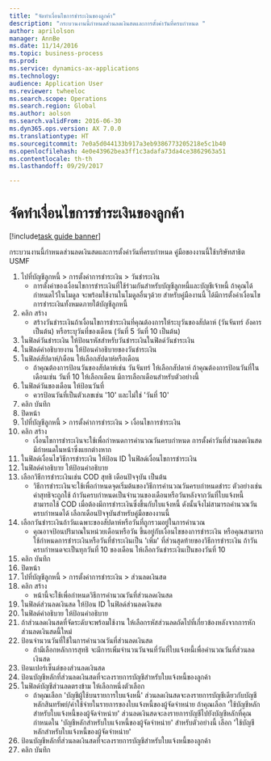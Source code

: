 ```yaml
--- 
title: "จัดทำเงื่อนไขการชำระเงินของลูกค้า"
description: "กระบวนงานนี้กำหนดส่วนลดเงินสดและการตั้งค่าวันที่ครบกำหนด "
author: aprilolson
manager: AnnBe
ms.date: 11/14/2016
ms.topic: business-process
ms.prod: 
ms.service: dynamics-ax-applications
ms.technology: 
audience: Application User
ms.reviewer: twheeloc
ms.search.scope: Operations
ms.search.region: Global
ms.author: aolson
ms.search.validFrom: 2016-06-30
ms.dyn365.ops.version: AX 7.0.0
ms.translationtype: HT
ms.sourcegitcommit: 7e0a5d044133b917a3eb9386773205218e5c1b40
ms.openlocfilehash: 4e0e43962bea3ff1c3adafa73da4ce3862963a51
ms.contentlocale: th-th
ms.lasthandoff: 09/29/2017

---
```

# <a name="establish-customer-payment-terms"></a>จัดทำเงื่อนไขการชำระเงินของลูกค้า

[!include[task guide banner](../../includes/task-guide-banner.md)]

กระบวนงานนี้กำหนดส่วนลดเงินสดและการตั้งค่าวันที่ครบกำหนด  คู่มือของงานนี้ใช้บริษัทสาธิต USMF

1. ไปที่บัญชีลูกหนี้ > การตั้งค่าการชำระเงิน > วันชำระเงิน
    * การตั้งค่าของเงื่อนไขการชำระเงินที่ใช้ร่วมกันสำหรับบัญชีลูกหนี้และบัญชีเจ้าหนี้  ถ้าคุณได้กำหนดไว้ในโมดูล จะพร้อมใช้งานในโมดูลอื่นๆด้วย  สำหรับคู่มืองานนี้ ได้มีการตั้งค่าเงื่อนไขการชำระเงินทั้งหมดภายใต้บัญชีลูกหนี้  
2. คลิก สร้าง
    * สร้างวันชำระเงินถ้าเงื่อนไขการชำระเงินที่คุณต้องการให้ระบุวันของสัปดาห์ (วันจันทร์ อังคาร เป็นต้น) หรือระบุวันที่ของเดือน (วันที่ 5 วันที่ 10 เป็นต้น)  
3. ในฟิลด์วันชำระเงิน ให้ป้อนรหัสสำหรับวันชำระเงินในฟิลด์วันชำระเงิน
4. ในฟิลด์คำอธิบายงาน ให้ป้อนคำอธิบายของวันชำระเงิน
5. ในฟิลด์สัปดาห์/เดือน ให้เลือกสัปดาห์หรือเดือน
    * ถ้าคุณต้องการป้อนวันของสัปดาห์เช่น วันจันทร์ ให้เลือกสัปดาห์  ถ้าคุณต้องการป้อนวันที่ในเดือนเช่น วันที่ 10 ให้เลือกเดือน  มีการเลือกเดือนสำหรับตัวอย่างนี้  
6. ในฟิลด์วันของเดือน ให้ป้อนวันที่
    * ควรป้อนวันที่เป็นตัวเลขเช่น '10' และไม่ใช่ 'วันที่ 10'  
7. คลิก บันทึก
8. ปิดหน้า
9. ไปที่บัญชีลูกหนี้ > การตั้งค่าการชำระเงิน > เงื่อนไขการชำระเงิน
10. คลิก สร้าง
    * เงื่อนไขการชำระเงินจะใช้เพื่อกำหนดการคำนวณวันครบกำหนด  การตั้งค่าวันที่ส่วนลดเงินสดมีกำหนดในหน้าซึ่งแยกต่างหาก  
11. ในฟิลด์เงื่อนไขวิธีการชำระเงิน ให้ป้อน ID ในฟิลด์เงื่อนไขการชำระเงิน
12. ในฟิลด์คำอธิบาย ให้ป้อนคำอธิบาย
13. เลือกวิธีการชำระเงินเช่น COD สุทธิ เดือนปัจจุบัน เป็นต้น
    * วิธีการชำระเงินจะใช้เพื่อกำหนดจุดเริ่มต้นของวิธีการคำนวณวันครบกำหนดชำระ   ตัวอย่างเช่น ค่าสุทธิจะถูกใช้ ถ้าวันครบกำหนดเป็นจำนวนของเดือนหรือวันหลังจากวันที่ใบแจ้งหนี้ สามารถใช้ COD เมื่อต้องมีการชำระเงินซึ่งขึ้นกับใบแจ้งหนี้ ดังนั้นจึงไม่สามารถคำนวณวันครบกำหนดได้  เลือกเดือนปัจจุบันสำหรับคู่มือของงานนี้  
14. เลือกวันชำระเงินถ้าวันเฉพาะของสัปดาห์หรือวันที่ถูกรวมอยู่ในการคำนวณ
    * คุณอาจป้อนปริมาณในหน่วยเดือนหรือวัน ขึ้นอยู่กับเงื่อนไขของการชำระเงิน  หรือคุณสามารถใช้กำหนดการชำระเงินหรือวันที่ชำระเงินเป็น 'เพิ่ม' ที่ส่วนสุดท้ายของวิธีการชำระเงิน  ถ้าวันครบกำหนดจะเป็นทุกวันที่ 10 ของเดือน ให้เลือกวันชำระเงินเป็นของวันที่ 10  
15. คลิก บันทึก
16. ปิดหน้า
17. ไปที่บัญชีลูกหนี้ > การตั้งค่าการชำระเงิน > ส่วนลดเงินสด
18. คลิก สร้าง
    * หน้านี้จะใช้เพื่อกำหนดวิธีการคำนวณวันที่ส่วนลดเงินสด  
19. ในฟิลด์ส่วนลดเงินสด ให้ป้อน ID ในฟิลด์ส่วนลดเงินสด
20. ในฟิลด์คำอธิบาย ให้ป้อนคำอธิบาย
21. ถ้าส่วนลดเงินสดที่จัดระดับจะพร้อมใช้งาน ให้เลือกรหัสส่วนลดถัดไปที่เกี่ยวข้องหลังจากการหักส่วนลดเงินสดนี้ใหม่
22. ป้อนจำนวนวันที่ใช้ในการคำนวณวันที่ส่วนลดเงินสด
    * ถ้ามีเลือกหลักการสุทธิ จะมีการเพิ่มจำนวนวันจนที่วันที่ใบแจ้งหนี้เพื่อคำนวณวันที่ส่วนลดเงินสด  
23. ป้อนเปอร์เซ็นต์ของส่วนลดเงินสด
24. ป้อนบัญชีหลักที่ส่วนลดเงินสดที่จะลงรายการบัญชีสำหรับใบแจ้งหนี้ของลูกค้า
25. ในฟิลด์บัญชีส่วนลดตรงข้าม ให้เลือกหนึ่งตัวเลือก
    * ถ้าคุณเลือก 'บัญชีผู้ใช้บนรายการใบแจ้งหนี้' ส่วนลดเงินสดจะลงรายการบัญชีเดียวกับบัญชีหลักสินทรัพย์/ค่าใช้จ่ายในรายการของใบแจ้งหนี้ของผู้จัดจำหน่าย  ถ้าคุณเลือก 'ใช้บัญชีหลักสำหรับใบแจ้งหนี้ของผู้จัดจำหน่าย' ส่วนลดเงินสดจะลงรายการบัญชีไปยังบัญชีหลักที่คุณกำหนดใน 'บัญชีหลักสำหรับใบแจ้งหนี้ของผู้จัดจำหน่าย'  สำหรับตัวอย่างนี้ เลือก 'ใช้บัญชีหลักสำหรับใบแจ้งหนี้ของผู้จัดจำหน่าย'  
26. ป้อนบัญชีหลักที่ส่วนลดเงินสดที่จะลงรายการบัญชีสำหรับใบแจ้งหนี้ของลูกค้า
27. คลิก บันทึก


